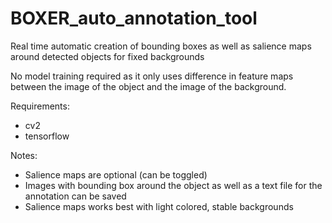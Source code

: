 # BOXER_auto_annotation_tool
Real time automatic creation of bounding boxes as well as salience maps around detected objects for fixed backgrounds

No model training required as it only uses difference in feature maps between the image of the object and the image of the background.

Requirements:
- cv2
- tensorflow

Notes:
- Salience maps are optional (can be toggled)
- Images with bounding box around the object as well as a text file for the annotation can be saved
- Salience maps works best with light colored, stable backgrounds
